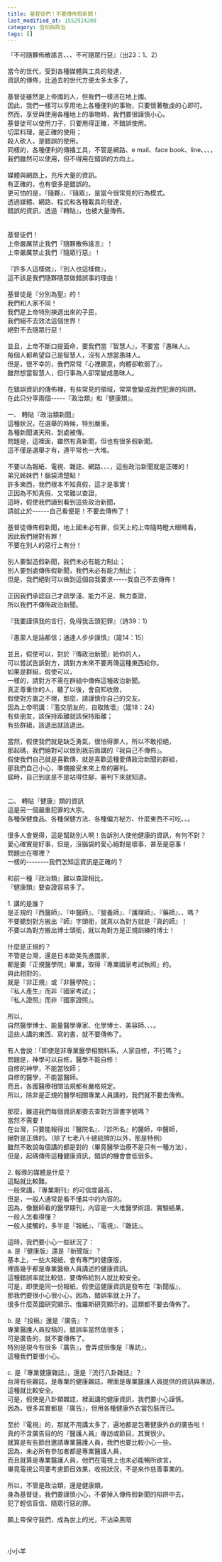 ```yaml
---
title: 基督徒們！不要傳佈假新聞！
last_modified_at: 1552924200
category: 信仰與政治
tags: []
---
```


<div>『不可隨夥佈散謠言、、、不可隨眾行惡』（出23：1、2）</div>

<div>&nbsp;</div>

<div>當今的世代，受到各種媒體與工具的發達，</div>

<div>資訊的傳佈，比過去的世代方便太多太多了。</div>

<div>&nbsp;</div>

<div>基督徒雖然是上帝國的人，但我們一樣活在地上國。</div>

<div>因此，我們一樣可以享用地上各種便利的事物，只要懷著敬虔的心即可。</div>

<div>然而，享受與使用各種地上的事物時，我們要很謹慎小心。</div>

<div>基督徒可以使用刀子，只要用得正確，不錯誤使用。</div>

<div>切菜料理，是正確的使用；</div>

<div>殺人砍人，是錯誤的使用。</div>

<div>同樣的，各種便利的傳播工具，不管是網路、e mail、face book、line、、、，</div>

<div>我們雖然可以使用，但不得用在錯誤的方向上。</div>

<div>&nbsp;</div>

<div>媒體與網路上，充斥大量的資訊。</div>

<div>有正確的，也有很多是錯誤的。</div>

<div>更可怕的是，『隨夥』、『隨眾』，是當今很常見的行為模式。</div>

<div>透過媒體、網路、程式和各種載具的發達，</div>

<div>錯誤的資訊，透過『轉貼』，也被大量傳佈。</div>

<div>&nbsp;</div>

<div>&nbsp;</div>

<div>基督徒們！</div>

<div>上帝嚴厲禁止我們『隨夥散佈謠言』！</div>

<div>上帝嚴厲禁止我們『隨眾行惡』！</div>

<div>&nbsp;</div>

<div>『許多人這樣做』，『別人也這樣做』，</div>

<div>這不該是我們隨夥隨眾做錯誤事的理由！</div>

<div>&nbsp;</div>

<div>基督徒是『分別為聖』的！</div>

<div>我們和人家不同！</div>

<div>我們是上帝特別揀選出來的子民，</div>

<div>我們絕不去效法這個世界！</div>

<div>絕對不去隨眾行惡！</div>

<div>&nbsp;</div>

<div>並且，上帝不斷口提面命，要我們當『智慧人』，不要當『愚昧人』。</div>

<div>每個人都希望自己是智慧人，沒有人想當愚昧人。</div>

<div>但是，很不幸的，我們常常『心裡願意，肉體卻軟弱了』，</div>

<div>雖然想當智慧人，但行事為人卻常變成愚昧人。</div>

<div>&nbsp;</div>

<div>在錯誤資訊的傳佈裡，有些常見的領域，常常會變成我們犯罪的陷阱。</div>

<div>在此只分享兩個-----『政治類』和『健康類』。</div>

<div>&nbsp;</div>

<div>一、<span style="white-space:pre"> </span>轉貼『政治類新聞』</div>

<div>這種狀況，在選舉的時候，特別嚴重。</div>

<div>各種新聞滿天飛、到處被傳。</div>

<div>問題是，這裡面，雖然有真新聞，但也有很多假新聞。</div>

<div>這不僅是選舉才有，連平常也一大堆。</div>

<div>&nbsp;</div>

<div>不要以為報紙、電視、雜誌、網路、、、，這些政治新聞就是正確的！</div>

<div>弟兄姊妹們！腦袋清楚點！</div>

<div>許多東西，我們根本不知真假，這才是事實！</div>

<div>正因為不知真假、又常難以查證，</div>

<div>這時，假使我們讀到看到這些政治新聞，</div>

<div>請就止於------自己看便是！不要去傳佈了！</div>

<div>&nbsp;</div>

<div>基督徒傳佈假新聞，地上國未必有罪，但天上的上帝隨時瞪大眼睛看，</div>

<div>因此我們絕對有罪！</div>

<div>不要在別人的惡行上有分！</div>

<div>&nbsp;</div>

<div>別人要製造假新聞，我們未必有能力制止；</div>

<div>別人要到處傳佈假新聞，我們未必有能力制止；</div>

<div>但是，我們絕對可以做到這個自我要求-----我自己不去傳佈！</div>

<div>&nbsp;</div>

<div>正因我們承認自己才疏學淺、能力不足、無力查證，</div>

<div>所以我們不傳佈政治新聞。</div>

<div>&nbsp;</div>

<div>『我要謹慎我的言行，免得我舌頭犯罪』（詩39：1）</div>

<div>&nbsp;</div>

<div>『愚蒙人是話都信；通達人步步謹慎』（箴14：15）</div>

<div>&nbsp;</div>

<div>並且，假使可以，對於『傳政治新聞』給你的人，</div>

<div>可以嘗試告訴對方，請對方未來不要再傳這種東西給你。</div>

<div>如果是群組，假使可以，</div>

<div>一樣的，請對方不需在群組中傳佈這種政治新聞。</div>

<div>真正尊重你的人，聽了以後，會自知收斂，</div>

<div>假使對方置之不理，那麼，請謹慎你自己的交友。</div>

<div>因為上帝明講：『濫交朋友的，自取敗壞』（箴18：24）</div>

<div>有些朋友，該保持距離就該保持距離；</div>

<div>有些群組，該退出就該退出。</div>

<div>&nbsp;</div>

<div>當然，假使我們就是缺乏勇氣，很怕得罪人，所以不敢拒絕，</div>

<div>那起碼，我們絕對可以做到我前面講的『我自己不傳佈』。</div>

<div>假使我們自己就是喜歡傳，就是喜歡這種愛傳政治新聞的群組，</div>

<div>那我們自己小心，準備接受未來上帝的審判。</div>

<div>屆時，自己到底是不是站得住腳，審判下來就知道。</div>

<div>&nbsp;</div>

<div>&nbsp;</div>

<div>二、<span style="white-space:pre"> </span>轉貼『健康』類的資訊</div>

<div>這是另一個嚴重犯罪的大宗。</div>

<div>各種保健食品、各種保健方法、各種偏方秘方、什麼東西不可吃、、。</div>

<div>&nbsp;</div>

<div>很多人會覺得，這是幫助別人啊！告訴別人使他健康的資訊，有何不對？</div>

<div>愛心確實是好事，但是，沒腦袋的愛心絕對是壞事，甚至是惡事！</div>

<div>問題出在哪裡？</div>

<div>一樣的--------我們怎知這資訊是正確的？</div>

<div>&nbsp;</div>

<div>和前一種『政治類』難以查證相比，</div>

<div>『健康類』要查證容易多了。</div>

<div>&nbsp;</div>

<div>1.<span style="white-space:pre"> </span>講的是誰？</div>

<div>是正規的『西醫師』、『中醫師』、『營養師』、『護理師』、『藥師』、、嗎？</div>

<div>不要聽到對方搬出『師』字頭銜，就真以為對方就是『真的師』！</div>

<div>不要以為對方搬出博士頭銜，就以為對方是正規訓練的博士！</div>

<div>&nbsp;</div>

<div>什麼是正規的？</div>

<div>不管是台灣，還是日本歐美先進國家，</div>

<div>都是要『正規醫學院』畢業，取得『專業國家考試執照』的。</div>

<div>與此相對的，</div>

<div>就是『非正規』或『非醫學院』；</div>

<div>『私人產生』而非『國家考試』；</div>

<div>『私人證照』而非『國家證照』。</div>

<div>&nbsp;</div>

<div>所以，</div>

<div>自然醫學博士、能量醫學專家、化學博士、美容師、、、。</div>

<div>這些人講的東西、寫的書，就不要傳佈了。</div>

<div>&nbsp;</div>

<div>有人會說：「即使是非專業醫學相關科系，人家自修，不行嗎？」</div>

<div>問題是，神學可以自修，醫學不能自修！</div>

<div>自修的神學，不能當牧師；</div>

<div>自修的醫學，不能當醫師。</div>

<div>而且，各國醫療相關法規都有嚴格規定。</div>

<div>所以，除非是正規的醫學相關專業人員講的，我們就不要去傳佈。</div>

<div>&nbsp;</div>

<div>那麼，難道我們每個資訊都要去查對方證書字號嗎？</div>

<div>當然不需要！</div>

<div>在台灣，只要能報得出『醫院名』、『診所名』的醫師，中醫師，</div>

<div>絕對是正牌的。（除了七老八十總統牌的以外，那是特例）</div>

<div>雖然不敢說每個講的都是對的（畢竟醫學治療不是只有一種方法），</div>

<div>但是，起碼傳佈這種健康資訊，錯誤的機會會低很多。</div>

<div>&nbsp;</div>

<div>2.<span style="white-space:pre"> </span>報導的媒體是什麼？</div>

<div>這點就比較難。</div>

<div>一般來講，『專業期刊』的可信度最高，</div>

<div>但是，一般人通常是看不懂其中的內容的。</div>

<div>因為，像醫師看的醫學期刊，內容是一大堆醫學術語、實驗結果，</div>

<div>一般人怎看得懂？</div>

<div>一般人接觸的，多半是『報紙』、『電視』、『雜誌』。</div>

<div>&nbsp;</div>

<div>這時，我們要小心一些狀況了：</div>

<div>a.<span style="white-space:pre"> </span>是『健康版』還是『新聞版』？</div>

<div>基本上，一些大報紙，會有專門的健康版，</div>

<div>裡面幾乎都是專業醫療人員講述的健康資訊。</div>

<div>這種錯誤率就比較低，要傳佈給別人就比較安全。</div>

<div>可是，即使是同一份報紙，假使這健康資訊是發布在『新聞版』，</div>

<div>那我們要很小心很小心，因為，錯誤率就上升了。</div>

<div>很多什麼英國研究顯示、俄羅斯研究顯示的，這類都不要去傳佈了。</div>

<div>&nbsp;</div>

<div>b.<span style="white-space:pre"> </span>是『投稿』還是『廣告』？</div>

<div>專業醫護人員投稿的，錯誤率當然低很多；</div>

<div>可是廣告的，就不要傳佈了。</div>

<div>特別是現今有很多『廣告』，會弄成很像是『專訪』，</div>

<div>這種我們要很小心。</div>

<div>&nbsp;</div>

<div>c.<span style="white-space:pre"> </span>是『專業健康雜誌』，還是『流行八卦雜誌』？</div>

<div>台灣有些雜誌，是專業的健康雜誌，裡面是專業醫護人員提供的資訊與專訪，</div>

<div>這種就比較安全。</div>

<div>可是，假使是八卦類雜誌，裡面講的健康資訊，我們要小心謹慎。</div>

<div>因為，很多其實都是『廣告』，但用各種健康外衣當包裝而已。</div>

<div>&nbsp;</div>

<div>至於『電視』的，那就不用講太多了，遍地都是包著健康外衣的廣告啦！</div>

<div>真的不含廣告目的的『醫護人員』專訪或節目，其實很少。</div>

<div>就算是有些節目邀請專業醫護人員，我們也要比較小心一些。</div>

<div>因為，未必所有參加者都是專業醫護人員，</div>

<div>而且就算是專業醫護人員，他們在電視上也未必能暢所欲言，</div>

<div>畢竟電視公司要考慮節目效果，收視狀況，不是來作慈善事業的。</div>

<div>&nbsp;</div>

<div>所以，不管是政治類，還是健康類，</div>

<div>身為基督徒，我們要謹慎小心，不要掉入傳佈假新聞的陷阱中去，</div>

<div>犯了輕信盲信、隨眾行惡的罪。</div>

<div>&nbsp;</div>

<div>願上帝保守我們，成為世上的光，不沾染黑暗</div>

<div>&nbsp;</div>

<div>&nbsp;</div>

<div>&nbsp;</div>

<div>小小羊</div>

